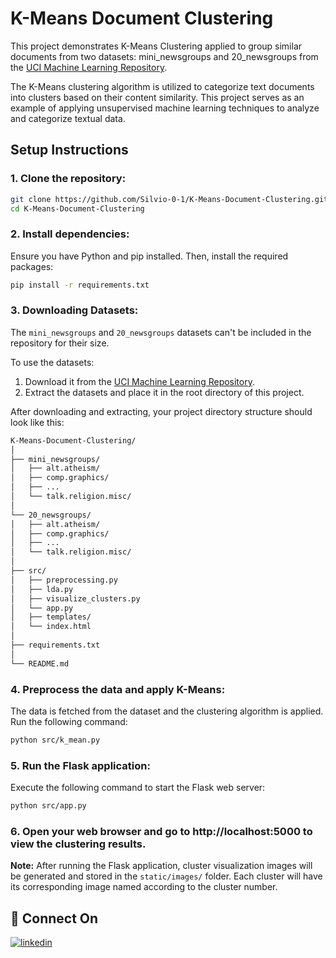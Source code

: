 # K-Means Document Clustering

This project demonstrates K-Means Clustering applied to group similar documents from two datasets: mini_newsgroups and 20_newsgroups from the [UCI Machine Learning Repository](https://archive.ics.uci.edu/dataset/113/twenty+newsgroups).

The K-Means clustering algorithm is utilized to categorize text documents into clusters based on their content similarity. This project serves as an example of applying unsupervised machine learning techniques to analyze and categorize textual data.

## Setup Instructions

### 1. Clone the repository:

```bash
git clone https://github.com/Silvio-0-1/K-Means-Document-Clustering.git
cd K-Means-Document-Clustering
```

### 2. Install dependencies:
Ensure you have Python and pip installed. Then, install the required packages:

```bash
pip install -r requirements.txt
```

### 3. Downloading Datasets:

The `mini_newsgroups` and `20_newsgroups` datasets can't be included in the repository for their size.

To use the datasets:

1. Download it from the [UCI Machine Learning Repository](http://archive.ics.uci.edu/ml/datasets/Twenty+Newsgroups).
2. Extract the datasets and place it in the root directory of this project.

After downloading and extracting, your project directory structure should look like this:

```bash
K-Means-Document-Clustering/
│
├── mini_newsgroups/
│   ├── alt.atheism/
│   ├── comp.graphics/
│   ├── ...
│   └── talk.religion.misc/
│
└── 20_newsgroups/
│   ├── alt.atheism/
│   ├── comp.graphics/
│   ├── ...
│   └── talk.religion.misc/
│
├── src/
│   ├── preprocessing.py
│   ├── lda.py
│   ├── visualize_clusters.py
│   └── app.py
│   ├── templates/
│   └── index.html
│
├── requirements.txt
│
└── README.md
```

### 4. Preprocess the data and apply K-Means:
The data is fetched from the dataset and the clustering algorithm is applied. Run the following command:

```bash
python src/k_mean.py
```

### 5. Run the Flask application:
Execute the following command to start the Flask web server:

```bash
python src/app.py
```

### 6. Open your web browser and go to http://localhost:5000 to view the clustering results.

**Note:** After running the Flask application, cluster visualization images will be generated and stored in the `static/images/` folder. Each cluster will have its corresponding image named according to the cluster number.

## 🔗 Connect On

[![linkedin](https://img.shields.io/badge/linkedin-0A66C2?style=for-the-badge&logo=linkedin&logoColor=white)](https://www.linkedin.com/in/shubham-namasudra/)

